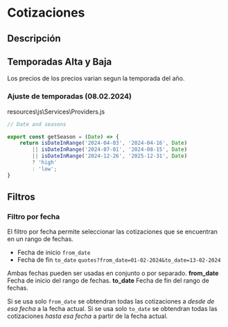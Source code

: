 # Cotizaciones

## Descripción



## Temporadas Alta y Baja
Los precios de los precios varian segun la temporada del año.

### Ajuste de temporadas (08.02.2024)
resources\js\Services\Providers.js

```js
// Date and seasons

export const getSeason = (Date) => {
    return isDateInRange('2024-04-03', '2024-04-16', Date) 
        || isDateInRange('2024-07-01', '2024-08-15', Date)
        || isDateInRange('2024-12-26', '2025-12-31', Date) 
        ? 'high' 
        : 'low';
}
```

## Filtros

### Filtro por fecha
El filtro por fecha permite seleccionar las cotizaciones que se encuentran en un rango de fechas.
* Fecha de inicio `from_date`
* Fecha de fin `to_date`
`quotes?from_date=01-02-2024&to_date=13-02-2024`    

Ambas fechas pueden ser usadas en conjunto o por separado.
**from_date**
Fecha de inicio del rango de fechas.
**to_date**
Fecha de fin del rango de fechas.

Si se usa solo `from_date` se obtendran todas las cotizaciones a *desde de esa fecha* a la fecha actual.
Si se usa solo `to_date` se obtendran todas las cotizaciones *hasta esa fecha* a partir de la fecha actual.
